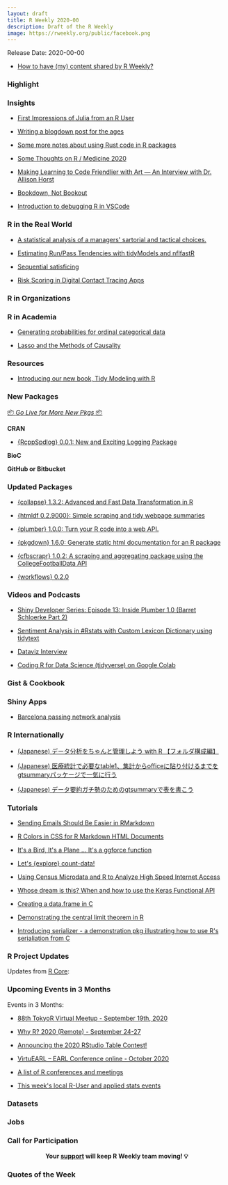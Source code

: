 ```yaml
---
layout: draft
title: R Weekly 2020-00
description: Draft of the R Weekly
image: https://rweekly.org/public/facebook.png
---
```


Release Date: 2020-00-00

+ [How to have (my) content shared by R Weekly?](https://github.com/rweekly/rweekly.org#how-to-have-my-content-shared-by-r-weekly)


###  Highlight



### Insights

+ [First Impressions of Julia from an R User](https://mdneuzerling.com/post/first-impressions-of-julia-from-an-r-user/)

+ [Writing a blogdown post for the ages](https://clauswilke.com/blog/2020/09/08/a-blogdown-post-for-the-ages/)

+ [Some more notes about using Rust code in R packages](https://yutani.rbind.io/post/some-more-notes-about-using-rust-code-in-r-packages/)

+ [Some Thoughts on R / Medicine 2020](https://rviews.rstudio.com/2020/09/16/some-thoughts-on-r-medicine-2020/)

+ [Making Learning to Code Friendlier with Art — An Interview with Dr. Allison Horst](https://www.dataquest.io/blog/making-learning-to-code-friendlier-with-art-allison-horst-interview/)

+ [Bookdown, Not Bookout](https://jmablog.com/post/bookdown-not-bookout/)

+ [Introduction to debugging R in VSCode](https://renkun.me/2020/09/13/debugging-r-in-vscode/)

### R in the Real World

+ [A statistical analysis of a managers' sartorial and tactical choices.](https://www.robbiestats.com/post/a-statistical-analysis-of-a-managers-sartorial-and-tactical-choices/)

+ [Estimating Run/Pass Tendencies with tidyModels and nflfastR](https://www.opensourcefootball.com/posts/2020-09-07-estimating-runpass-tendencies-with-tidymodels-and-nflfastr/)

+ [Sequential satisficing](https://osm.netlify.com/post/sequential-satisficing/)

+ [Risk Scoring in Digital Contact Tracing Apps](http://staff.math.su.se/hoehle/blog/2020/09/17/gaen_riskscoring.html)

###  R in Organizations



###  R in Academia

+ [Generating probabilities for ordinal categorical data](https://www.rdatagen.net/post/generating-probabilities-for-ordinal-categorical-data/)

+ [Lasso and the Methods of Causality](http://skranz.github.io//r/2020/09/14/LassoCausality.html)

###  Resources

+ [Introducing our new book, Tidy Modeling with R](https://juliasilge.com/blog/tidymodels-book/)

###  New Packages

<p class="added-hostname"><a href="https://rweekly.org/live" target="_blank" class="externalLink">📦 <i>Go Live for More New Pkgs</i> 📦</a></p>

**CRAN**

+ [{RcppSpdlog} 0.0.1: New and Exciting Logging Package](http://dirk.eddelbuettel.com/blog/2020/09/16#rcppspdlog_0.0.1)

**BioC**



**GitHub or Bitbucket**


### Updated Packages

+ [{collapse} 1.3.2: Advanced and Fast Data Transformation in R](https://github.com/SebKrantz/collapse)

+ [{htmldf 0.2.9000}: Simple scraping and tidy webpage summaries](https://github.com/alastairrushworth/htmldf)

+ [{plumber} 1.0.0: Turn your R code into a web API.](https://www.rplumber.io/news/#plumber-1-0-0)

+ [{pkgdown} 1.6.0: Generate static html documentation for an R package](https://www.tidyverse.org/blog/2020/09/pkgdown-1-6-0/)

+ [{cfbscrapr} 1.0.2: A scraping and aggregating package using the CollegeFootballData API](https://saiemgilani.github.io/cfbscrapR/news/index.html#cfbscrapr-1-0-2)

+ [{workflows} 0.2.0](https://www.tidyverse.org/blog/2020/09/workflows-0-2-0/)

###  Videos and Podcasts

+ [Shiny Developer Series: Episode 13: Inside Plumber 1.0 (Barret Schloerke Part 2)](https://shinydevseries.com/post/episode-13-barrett2/)

+ [Sentiment Analysis in #Rstats with Custom Lexicon Dictionary using tidytext](https://youtu.be/IeqYM7316n8)

+ [Dataviz Interview](https://kieranhealy.org/blog/archives/2020/09/14/dataviz-interview/)

+ [Coding R for Data Science (tidyverse) on Google Colab](https://www.youtube.com/watch?v=39F0M8MAL4E)

### Gist & Cookbook



### Shiny Apps

+ [Barcelona passing network analysis](https://eoinobrien.shinyapps.io/passingnetworks/)

### R Internationally

+ [(Japanese) データ分析をちゃんと管理しよう with R 【フォルダ構成編】](https://socinuit.hatenablog.com/entry/2020/09/16/123811)

+ [(Japanese) 医療統計で必要なtable1、集計からofficeに貼り付けるまでをgtsummaryパッケージで一気に行う](http://www.restorative-pt.tokyo/archives/gtsummary_table1.html)

+ [(Japanese) データ要約ガチ勢のためのgtsummaryで表を書こう](https://qiita.com/yanami/items/117851de49024f5980d0)

###  Tutorials

+ [Sending Emails Should Be Easier in RMarkdown](https://ihaddadenfodil.com/post/sending-emails-should-be-easier-in-rmarkdown/)

+ [R Colors in CSS for R Markdown HTML Documents](https://www.garrickadenbuie.com/blog/r-colors-css/)

+ [It's a Bird, It's a Plane ... It's a ggforce function](https://ihaddadenfodil.com/post/it-s-a-bird-it-s-a-plane-it-s-a-ggforce-function/)

+ [Let's {explore} count-data!](https://rolkra.github.io/explore-count-data/)

+ [Using Census Microdata and R to Analyze High Speed Internet Access](https://www.natekratzer.com/post/internet_census_microdata/)

+ [Whose dream is this? When and how to use the Keras Functional API](https://shirinsplayground.netlify.com/2020/09/keras_funct_api/)

+ [Creating a data.frame in C](https://coolbutuseless.github.io/2020/09/16/creating-a-data.frame-in-c/)

+ [Demonstrating the central limit theorem in R](http://www.orrymr.com/2020/08/demonstrating-the-central-limit-theorem-in-r/)

+ [Introducing serializer - a demonstration pkg illustrating how to use R's serialiation from C](https://coolbutuseless.github.io/2020/09/18/introducing-serializer-a-demonstration-pkg-illustrating-how-to-use-rs-serialiation-from-c/)

<!--<div class="post-more-begin></div><div class="post-more-end"></div>-->

###  R Project Updates

Updates from [R Core](http://developer.r-project.org/blosxom.cgi/R-devel/NEWS):


###  Upcoming Events in 3 Months

Events in 3 Months:

+ [88th TokyoR Virtual Meetup - September 19th, 2020](https://tokyor.connpass.com/)

+ [Why R? 2020 (Remote) - September 24-27](https://2020.whyr.pl/)

+ [Announcing the 2020 RStudio Table Contest!](https://blog.rstudio.com/2020/09/15/announcing-the-2020-rstudio-table-contest/)

+ [VirtuEARL – EARL Conference online - October 2020](https://www.mango-solutions.com/virtuearl-earl-conference-online-2020/)

+ [A list of R conferences and meetings](https://jumpingrivers.github.io/meetingsR/events.html)

+ [This week's local R-User and applied stats events](https://community.rstudio.com/c/irl)


### Datasets

### Jobs




###  Call for Participation


<p class="hide-support added-hostname support-rweekly" style="text-align: center;font-weight: bold;">Your <a class="non-visited externalLink" href="https://www.patreon.com/rweekly" onclick="pas(this)">support</a> will keep R Weekly team moving! 💡</p>

###  Quotes of the Week
